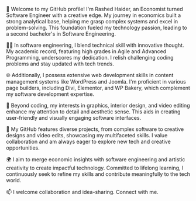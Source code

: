 🌟 Welcome to my GitHub profile! I'm Rashed Haider, an Economist turned Software Engineer with a creative edge. My journey in economics built a strong analytical base, helping me grasp complex systems and excel in problem-solving. This foundation fueled my technology passion, leading to a second bachelor's in Software Engineering.

👨‍💻 In software engineering, I blend technical skill with innovative thought. My academic record, featuring high grades in Agile and Advanced Programming, underscores my dedication. I relish challenging coding problems and stay updated with tech trends.

🌐 Additionally, I possess extensive web development skills in content management systems like WordPress and Joomla. I'm proficient in various page builders, including Divi, Elementor, and WP Bakery, which complement my software development expertise.

🎨 Beyond coding, my interests in graphics, interior design, and video editing enhance my attention to detail and aesthetic sense. This aids in creating user-friendly and visually engaging software interfaces.

🔧 My GitHub features diverse projects, from complex software to creative designs and video edits, showcasing my multifaceted skills. I value collaboration and am always eager to explore new tech and creative opportunities.

🌍 I aim to merge economic insights with software engineering and artistic creativity to create impactful technology. Committed to lifelong learning, I continuously seek to refine my skills and contribute meaningfully to the tech world.

📫 I welcome collaboration and idea-sharing. Connect with me.
